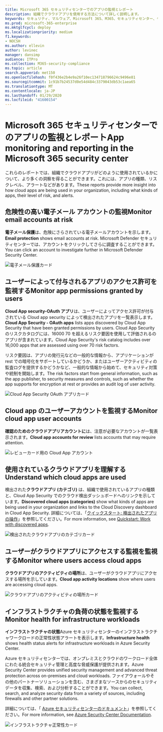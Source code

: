 ```yaml
---
title: Microsoft 365 セキュリティセンターでのアプリの監視とレポート
description: 組織でクラウドアプリを使用する方法について詳しく説明します。
keywords: セキュリティ、マルウェア、Microsoft 365、M365、セキュリティセンター、モニター、レポート、アプリ
ms.prod: microsoft-365-enterprise
ms.mktglfcycl: deploy
ms.localizationpriority: medium
f1.keywords:
- NOCSH
ms.author: ellevin
author: levinec
manager: dansimp
audience: ITPro
ms.collection: M365-security-compliance
ms.topic: article
search.appverid: met150
ms.openlocfilehash: f0f436e2b4e9a26f10ec134718796624c9496e81
ms.sourcegitcommit: 1c91b7b24537d0e54d484c3379043db53c1aea65
ms.translationtype: MT
ms.contentlocale: ja-JP
ms.lasthandoff: 01/29/2020
ms.locfileid: "41600154"
---
```

# <a name="app-monitoring-and-reporting-in-the-microsoft-365-security-center"></a><span data-ttu-id="8ce2c-104">Microsoft 365 セキュリティセンターでのアプリの監視とレポート</span><span class="sxs-lookup"><span data-stu-id="8ce2c-104">App monitoring and reporting in the Microsoft 365 security center</span></span>

<span data-ttu-id="8ce2c-105">これらのレポートでは、組織でクラウドアプリがどのように使用されているかについて、より多くの洞察を得ることができます。これには、アプリの種類、リスクレベル、アラートなどがあります。</span><span class="sxs-lookup"><span data-stu-id="8ce2c-105">These reports provide more insight into how cloud apps are being used in your organization, including what kinds of apps, their level of risk, and alerts.</span></span>

## <a name="monitor-email-accounts-at-risk"></a><span data-ttu-id="8ce2c-106">危険性の高い電子メール アカウントの監視</span><span class="sxs-lookup"><span data-stu-id="8ce2c-106">Monitor email accounts at risk</span></span>

<span data-ttu-id="8ce2c-107">**電子メール保護**は、危険にさらされている電子メールアカウントを示します。</span><span class="sxs-lookup"><span data-stu-id="8ce2c-107">**Email protection** shows email accounts at risk.</span></span> <span data-ttu-id="8ce2c-108">Microsoft Defender セキュリティセンターでは、アカウントをクリックしてさらに調査することができます。</span><span class="sxs-lookup"><span data-stu-id="8ce2c-108">You can click an account to investigate further in Microsoft Defender Security Center.</span></span>

![電子メール保護カード](../images/email-protection.png)

## <a name="monitor-app-permissions-granted-by-users"></a><span data-ttu-id="8ce2c-110">ユーザーによって付与されるアプリのアクセス許可を監視する</span><span class="sxs-lookup"><span data-stu-id="8ce2c-110">Monitor app permissions granted by users</span></span>

<span data-ttu-id="8ce2c-111">**Cloud App security-OAuth アプリ**は、ユーザーによってアクセス許可が付与されている Cloud app security によって検出されたアプリを一覧表示します。</span><span class="sxs-lookup"><span data-stu-id="8ce2c-111">**Cloud App Security - OAuth apps** lists apps discovered by Cloud App Security that have been granted permissions by users.</span></span> <span data-ttu-id="8ce2c-112">Cloud App Security のリスクカタログには、16000 70 を超えるリスク要因を使用して評価されるのアプリが含まれています。</span><span class="sxs-lookup"><span data-stu-id="8ce2c-112">Cloud App Security's risk catalog includes over 16,000 apps that are assessed using over 70 risk factors.</span></span>

<span data-ttu-id="8ce2c-113">リスク要因は、アプリの発行元などの一般的な情報から、アプリケーションが rest での暗号化をサポートしているかどうか、またはユーザーアクティビティの監査ログを提供するかどうかなど、一般的な情報から始めて、セキュリティ対策や統制を開始します。</span><span class="sxs-lookup"><span data-stu-id="8ce2c-113">The risk factors start from general information, such as the app publisher, to security measures and controls, such as whether the app supports for encryption at rest or provides an audit log of user activity.</span></span>

![Cloud App Security OAuth アプリカード](../images/cloud-app-security-oauth-apps.png)

## <a name="monitor-cloud-app-user-accounts"></a><span data-ttu-id="8ce2c-115">Cloud app のユーザーアカウントを監視する</span><span class="sxs-lookup"><span data-stu-id="8ce2c-115">Monitor cloud app user accounts</span></span>

<span data-ttu-id="8ce2c-116">**確認のためのクラウドアプリアカウントに**は、注意が必要なアカウントが一覧表示されます。</span><span class="sxs-lookup"><span data-stu-id="8ce2c-116">**Cloud app accounts for review** lists accounts that may require attention.</span></span>

![レビューカード用の Cloud App アカウント](../images/cloud-app-accounts-for-review.png)

## <a name="understand-which-cloud-apps-are-used"></a><span data-ttu-id="8ce2c-118">使用されているクラウドアプリを理解する</span><span class="sxs-lookup"><span data-stu-id="8ce2c-118">Understand which cloud apps are used</span></span>

<span data-ttu-id="8ce2c-119">検出された**クラウドアプリ (カテゴリ)** は、組織で使用されているアプリの種類と、Cloud App Security でのクラウド検出ダッシュボードへのリンクを示しています。</span><span class="sxs-lookup"><span data-stu-id="8ce2c-119">**Discovered cloud apps (categories)** show what kinds of apps are being used in your organization and links to the Cloud Discovery dashboard in Cloud App Security.</span></span> <span data-ttu-id="8ce2c-120">詳細については、「[クイックスタート: 検出されたアプリの操作](https://docs.microsoft.com/cloud-app-security/discovered-apps)」を参照してください。</span><span class="sxs-lookup"><span data-stu-id="8ce2c-120">For more information, see [Quickstart: Work with discovered apps](https://docs.microsoft.com/cloud-app-security/discovered-apps).</span></span>  

![検出されたクラウドアプリのカテゴリカード](../images/discovered-cloud-apps-categories.png)

## <a name="monitor-where-users-access-cloud-apps"></a><span data-ttu-id="8ce2c-122">ユーザーがクラウドアプリにアクセスする監視を監視する</span><span class="sxs-lookup"><span data-stu-id="8ce2c-122">Monitor where users access cloud apps</span></span>

<span data-ttu-id="8ce2c-123">**クラウドアプリのアクティビティの場所**は、ユーザーがクラウドアプリにアクセスする場所を示しています。</span><span class="sxs-lookup"><span data-stu-id="8ce2c-123">**Cloud app activity locations** show where users are accessing cloud apps.</span></span>

![クラウドアプリのアクティビティの場所カード](../images/cloud-app-activity-locations.png)

## <a name="monitor-health-for-infrastructure-workloads"></a><span data-ttu-id="8ce2c-125">インフラストラクチャの負荷の状態を監視する</span><span class="sxs-lookup"><span data-stu-id="8ce2c-125">Monitor health for infrastructure workloads</span></span>

<span data-ttu-id="8ce2c-126">**インフラストラクチャの状態**Azure セキュリティセンターのインフラストラクチャワークロードの正常性状態アラートを表示します。</span><span class="sxs-lookup"><span data-stu-id="8ce2c-126">**Infrastructure health** shows health status alerts for infrastructure workloads in Azure Security Center.</span></span>

<span data-ttu-id="8ce2c-127">Azure セキュリティセンターでは、オンプレミスとクラウドのワークロード全体にわたる統合セキュリティ管理と高度な脅威保護が提供されます。</span><span class="sxs-lookup"><span data-stu-id="8ce2c-127">Azure Security Center provides unified security management and advanced threat protection across on-premises and cloud workloads.</span></span> <span data-ttu-id="8ce2c-128">ファイアウォールやその他のパートナーソリューションを含む、さまざまなソースからのセキュリティデータを収集、検索、および分析することができます。</span><span class="sxs-lookup"><span data-stu-id="8ce2c-128">You can collect, search, and analyze security data from a variety of sources, including firewalls and other partner solutions.</span></span>

<span data-ttu-id="8ce2c-129">詳細については、「 [Azure セキュリティセンターのドキュメント](https://docs.microsoft.com/azure/security-center/)」を参照してください。</span><span class="sxs-lookup"><span data-stu-id="8ce2c-129">For more information, see [Azure Security Center Documentation](https://docs.microsoft.com/azure/security-center/).</span></span>

![インフラストラクチャ正常性カード](../images/infrastructure-health.png)
